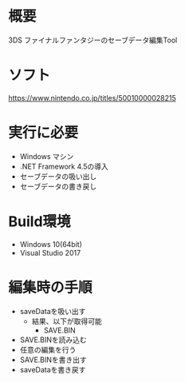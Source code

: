 # 概要
3DS ファイナルファンタジーのセーブデータ編集Tool

# ソフト
https://www.nintendo.co.jp/titles/50010000028215

# 実行に必要
* Windows マシン
* .NET Framework 4.5の導入
* セーブデータの吸い出し
* セーブデータの書き戻し

# Build環境
* Windows 10(64bit)
* Visual Studio 2017

# 編集時の手順
* saveDataを吸い出す
   * 結果、以下が取得可能
      * SAVE.BIN
* SAVE.BINを読み込む
* 任意の編集を行う
* SAVE.BINを書き出す
* saveDataを書き戻す
